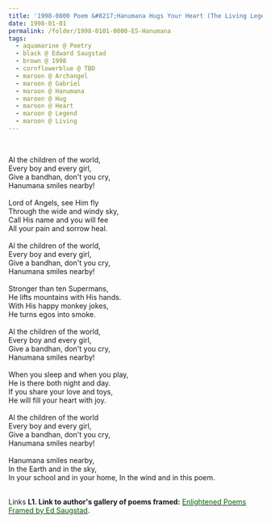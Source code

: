 ```yaml
---
title: '1998-0000 Poem &#8217;Hanumana Hugs Your Heart (The Living Legend: Archangel Gabriel)&#8217; by Edward Saugstad'
date: 1998-01-01
permalink: /folder/1998-0101-0000-ES-Hanumana
tags:
  - aquamarine @ Poetry
  - black @ Edward Saugstad
  - brown @ 1998
  - cornflowerblue @ TBD
  - maroon @ Archangel
  - maroon @ Gabriel
  - maroon @ Hanumana
  - maroon @ Hug
  - maroon @ Heart
  - maroon @ Legend
  - maroon @ Living
---
```


<br>

<p>
Al the children of the world,<br>
Every boy and every girl,<br>
Give a bandhan, don't you cry,<br>
Hanumana smiles nearby!<br>
<br>
Lord of Angels, see Him fly<br>
Through the wide and windy sky,<br>
Call His name and you will fee<br>
All your pain and sorrow heal.<br>
<br>
Al the children of the world,<br>
Every boy and every girl,<br>
Give a bandhan, don't you cry,<br>
Hanumana smiles nearby!<br>
<br>
Stronger than ten Supermans,<br>
He lifts mountains with His hands.<br>
With His happy monkey jokes,<br>
He turns egos into smoke.<br>
<br>
Al the children of the world,<br>
Every boy and every girl,<br>
Give a bandhan, don't you cry,<br>
Hanumana smiles nearby!<br>
<br>
When you sleep and when you play,<br>
He is there both night and day.<br>
If you share your love and toys,<br>
He will fill your heart with joy.<br>
<br>
Al the children of the world<br>
Every boy and every girl,<br>
Give a bandhan, don't you cry,<br>
Hanumana smiles nearby!<br>
<br>
Hanumana smiles nearby,<br>
In the Earth and in the sky,<br>
In your school and in your home,
In the wind and in this poem.<br>
</p>

<br>

<wave-list>
<list-title color="DarkSeaGreen" width="40">Links</list-title>
  <list-item color="BlanchedAlmond"  width="300"><b> L1. Link to author's gallery of poems framed:</b> <a href="https://imageevent.com/sahaja/art/enlightenedpoemsframedbyedsaugstad"><font color="DarkGreen">Enlightened Poems Framed by Ed Saugstad</font></a>. </list-item>
</wave-list>